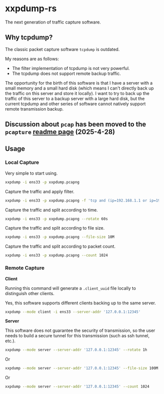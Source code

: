 # xxpdump-rs

The next generation of traffic capture software.

## Why tcpdump?

The classic packet capture software `tcpdump` is outdated.

My reasons are as follows:

* The filter implementation of tcpdump is not very powerful.
* The tcpdump does not support remote backup traffic.

The opportunity for the birth of this software is that I have a server with a small memory and a small hard disk (which means I can't directly back up the traffic on this server and store it locally). I want to try to back up the traffic of this server to a backup server with a large hard disk, but the current tcpdump and other series of software cannot natively support remote transmission backup.

## Discussion about `pcap` has been moved to the `pcapture` [readme page](https://github.com/rikonaka/pcapture-rs) (2025-4-28)

## Usage

### Local Capture

Very simple to start using.

```bash
xxpdump -i ens33 -p xxpdump.pcapng
```

Capture the traffic and apply filter.

```bash
xxpdump -i ens33 -p xxpdump.pcapng -f 'tcp and (ip=192.168.1.1 or ip=192.168.1.2) and dstport=80'
```

Capture the traffic and split according to time.

```bash
xxpdump -i ens33 -p xxpdump.pcapng --rotate 60s
```

Capture the traffic and split according to file size.

```bash
xxpdump -i ens33 -p xxpdump.pcapng --file-size 10M
```

Capture the traffic and split according to packet count.

```bash
xxpdump -i ens33 -p xxpdump.pcapng --count 1024
```

### Remote Capture

**Client**

Running this command will generate a `.client_uuid` file locally to distinguish other clients.

Yes, this software supports different clients backing up to the same server.

```bash
xxpdump --mode client -i ens33 --server-addr '127.0.0.1:12345'
```

**Server**

This software does not guarantee the security of transmission, so the user needs to build a secure tunnel for this transmission (such as ssh tunnel, etc.).

```bash
xxpdump --mode server --server-addr '127.0.0.1:12345' --rotate 1h
```

Or

```bash
xxpdump --mode server --server-addr '127.0.0.1:12345' --file-size 100M
```

Or

```bash
xxpdump --mode server --server-addr '127.0.0.1:12345' --count 1024
```